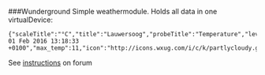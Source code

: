 ###Wunderground
Simple weathermodule. Holds all data in one virtualDevice:
```
{"scaleTitle":"°C","title":"Lauwersoog","probeTitle":"Temperature","level":11,"windgust":27,"pressure":1008,"wind_degrees":283,"observe_time":"Mon, 01 Feb 2016 13:18:33 +0100","max_temp":11,"icon":"http://icons.wxug.com/i/c/k/partlycloudy.gif"}
```
See [instructions](http://forum.z-wave.me/viewtopic.php?f=3424&t=21246) on forum
